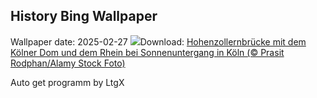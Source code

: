 ## History Bing Wallpaper
Wallpaper date: 2025-02-27
![](https://www.bing.com/th?id=OHR.CologneNight_DE-DE4660512744_UHD.jpg&w=1000)Download: [Hohenzollernbrücke mit dem Kölner Dom und dem Rhein bei Sonnenuntergang in Köln (© Prasit Rodphan/Alamy Stock Foto)](https://www.bing.com/th?id=OHR.CologneNight_DE-DE4660512744_UHD.jpg)

Auto get programm by LtgX
